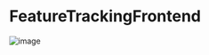 # FeatureTrackingFrontend

![image](https://github.com/user-attachments/assets/61a95950-bec5-46e3-bac9-0d1422b6aed4)
